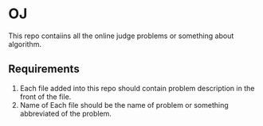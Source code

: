 # OJ
This repo contaiins all the online judge problems or something about algorithm.
## Requirements
1. Each file added into this repo should contain problem description in the front of the file.
2. Name of Each file should be the name of problem or something abbreviated of the problem. 
